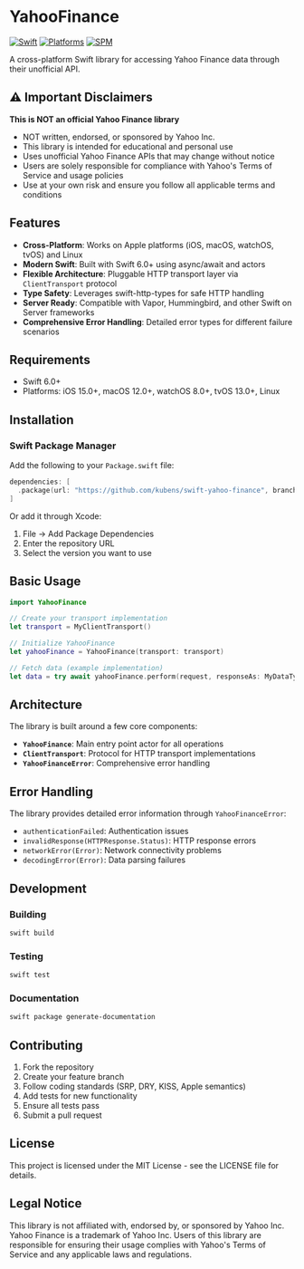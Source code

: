 # YahooFinance

[![Swift](https://img.shields.io/badge/Swift-6.0+-orange.svg)](https://swift.org)
[![Platforms](https://img.shields.io/badge/Platforms-iOS%2015%20|%20macOS%2012%20|%20watchOS%208%20|%20tvOS%2013%20|%20Linux-blue.svg)](https://swift.org)
[![SPM](https://img.shields.io/badge/Swift%20Package%20Manager-compatible-brightgreen.svg)](https://github.com/apple/swift-package-manager)

A cross-platform Swift library for accessing Yahoo Finance data through their unofficial API.

## ⚠️ Important Disclaimers

**This is NOT an official Yahoo Finance library**
- NOT written, endorsed, or sponsored by Yahoo Inc.
- This library is intended for educational and personal use
- Uses unofficial Yahoo Finance APIs that may change without notice
- Users are solely responsible for compliance with Yahoo's Terms of Service and usage policies
- Use at your own risk and ensure you follow all applicable terms and conditions

## Features

- **Cross-Platform**: Works on Apple platforms (iOS, macOS, watchOS, tvOS) and Linux
- **Modern Swift**: Built with Swift 6.0+ using async/await and actors
- **Flexible Architecture**: Pluggable HTTP transport layer via `ClientTransport` protocol
- **Type Safety**: Leverages swift-http-types for safe HTTP handling
- **Server Ready**: Compatible with Vapor, Hummingbird, and other Swift on Server frameworks
- **Comprehensive Error Handling**: Detailed error types for different failure scenarios

## Requirements

- Swift 6.0+
- Platforms: iOS 15.0+, macOS 12.0+, watchOS 8.0+, tvOS 13.0+, Linux

## Installation

### Swift Package Manager

Add the following to your `Package.swift` file:

```swift
dependencies: [
  .package(url: "https://github.com/kubens/swift-yahoo-finance", branch: "main")
]
```

Or add it through Xcode:
1. File → Add Package Dependencies
2. Enter the repository URL
3. Select the version you want to use

## Basic Usage

```swift
import YahooFinance

// Create your transport implementation
let transport = MyClientTransport()

// Initialize YahooFinance
let yahooFinance = YahooFinance(transport: transport)

// Fetch data (example implementation)
let data = try await yahooFinance.perform(request, responseAs: MyDataType.self)
```

## Architecture

The library is built around a few core components:

- **`YahooFinance`**: Main entry point actor for all operations
- **`ClientTransport`**: Protocol for HTTP transport implementations
- **`YahooFinanceError`**: Comprehensive error handling

## Error Handling

The library provides detailed error information through `YahooFinanceError`:

- `authenticationFailed`: Authentication issues
- `invalidResponse(HTTPResponse.Status)`: HTTP response errors
- `networkError(Error)`: Network connectivity problems  
- `decodingError(Error)`: Data parsing failures

## Development

### Building

```bash
swift build
```

### Testing

```bash
swift test
```

### Documentation

```bash
swift package generate-documentation
```

## Contributing

1. Fork the repository
2. Create your feature branch
3. Follow coding standards (SRP, DRY, KISS, Apple semantics)
4. Add tests for new functionality
5. Ensure all tests pass
6. Submit a pull request

## License

This project is licensed under the MIT License - see the LICENSE file for details.

## Legal Notice

This library is not affiliated with, endorsed by, or sponsored by Yahoo Inc. Yahoo Finance is a trademark of Yahoo Inc. Users of this library are responsible for ensuring their usage complies with Yahoo's Terms of Service and any applicable laws and regulations.